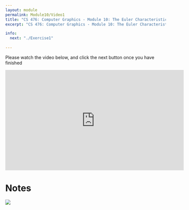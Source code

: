 ```yaml
---
layout: module
permalink: Module10/Video1
title: "CS 476: Computer Graphics - Module 10: The Euler Characteristic"
excerpt: "CS 476: Computer Graphics - Module 10: The Euler Characteristic"

info:
  next: "./Exercise1"
  
---
```


Please watch the video below, and click the next button once you have finished

<iframe width="560" height="315" src="https://www.youtube.com/embed/eobbD0ylH-U" frameborder="0" allow="accelerometer; autoplay; clipboard-write; encrypted-media; gyroscope; picture-in-picture" allowfullscreen></iframe>

<h1>Notes</h1>
<img src = "../images/Unit3/Manifold.svg">
